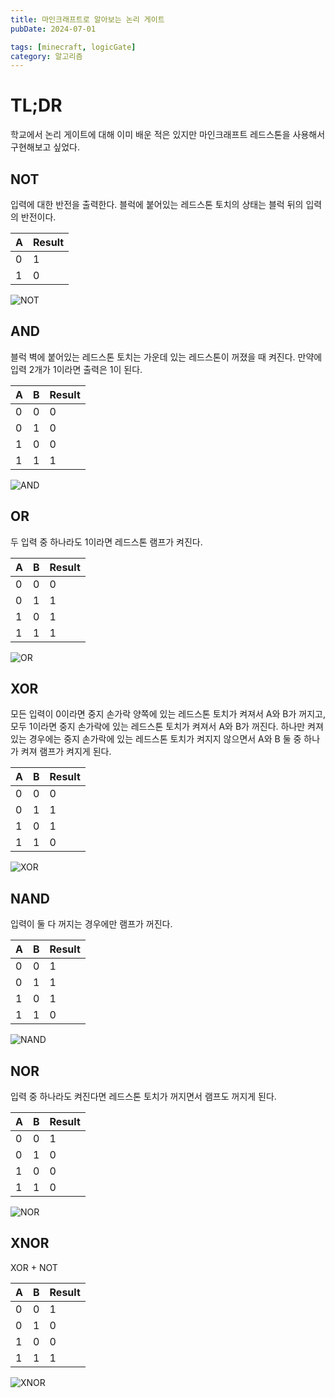 ```yaml
---
title: 마인크래프트로 알아보는 논리 게이트
pubDate: 2024-07-01

tags: [minecraft, logicGate]
category: 알고리즘
---
```


# TL;DR

학교에서 논리 게이트에 대해 이미 배운 적은 있지만 마인크래프트 레드스톤을 사용해서 구현해보고 싶었다.

## NOT

입력에 대한 반전을 출력한다. 블럭에 붙어있는 레드스톤 토치의 상태는 블럭 뒤의 입력의 반전이다.

| A   | Result |
| --- | ------ |
| 0   | 1      |
| 1   | 0      |

![NOT](/posts/not-gate.png)

## AND

블럭 벽에 붙어있는 레드스톤 토치는 가운데 있는 레드스톤이 꺼졌을 때 켜진다. 만약에 입력 2개가 1이라면 출력은 1이 된다.

| A   | B   | Result |
| --- | --- | ------ |
| 0   | 0   | 0      |
| 0   | 1   | 0      |
| 1   | 0   | 0      |
| 1   | 1   | 1      |

![AND](/posts/and-gate.png)

## OR

두 입력 중 하나라도 1이라면 레드스톤 램프가 켜진다.

| A   | B   | Result |
| --- | --- | ------ |
| 0   | 0   | 0      |
| 0   | 1   | 1      |
| 1   | 0   | 1      |
| 1   | 1   | 1      |

![OR](/posts/or-gate.png)

## XOR

모든 입력이 0이라면 중지 손가락 양쪽에 있는 레드스톤 토치가 켜져서 A와 B가 꺼지고, 모두 1이라면 중지 손가락에 있는 레드스톤 토치가 켜져서 A와 B가 꺼진다. 하나만 켜져있는 경우에는 중지 손가락에 있는 레드스톤 토치가 켜지지 않으면서 A와 B 둘 중 하나가 켜져 램프가 켜지게 된다.

| A   | B   | Result |
| --- | --- | ------ |
| 0   | 0   | 0      |
| 0   | 1   | 1      |
| 1   | 0   | 1      |
| 1   | 1   | 0      |

![XOR](/posts/xor-gate.png)

## NAND

입력이 둘 다 꺼지는 경우에만 램프가 꺼진다.

| A   | B   | Result |
| --- | --- | ------ |
| 0   | 0   | 1      |
| 0   | 1   | 1      |
| 1   | 0   | 1      |
| 1   | 1   | 0      |

![NAND](/posts/nand-gate.png)

## NOR

입력 중 하나라도 켜진다면 레드스톤 토치가 꺼지면서 램프도 꺼지게 된다.

| A   | B   | Result |
| --- | --- | ------ |
| 0   | 0   | 1      |
| 0   | 1   | 0      |
| 1   | 0   | 0      |
| 1   | 1   | 0      |

![NOR](/posts/nor.gate.png)

## XNOR

XOR + NOT

| A   | B   | Result |
| --- | --- | ------ |
| 0   | 0   | 1      |
| 0   | 1   | 0      |
| 1   | 0   | 0      |
| 1   | 1   | 1      |

![XNOR](/posts/xnor-gate.png)
